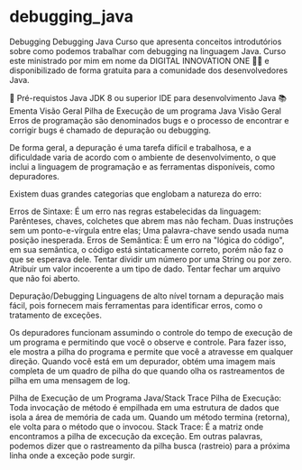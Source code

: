 # debugging_java
Debugging
Debugging Java
Curso que apresenta conceitos introdutórios sobre como podemos trabalhar com debugging na linguagem Java. Curso este ministrado por mim em nome da DIGITAL INNOVATION ONE 🧡💛 e disponibilizado de forma gratuita para a comunidade dos desenvolvedores Java.

🛑 Pré-requistos
 Java JDK 8 ou superior
 IDE para desenvolvimento Java
📚 Ementa
Visão Geral
Pilha de Execução de um programa Java
Visão Geral
Erros de programação são denominados bugs e o processo de encontrar e corrigir bugs é chamado de depuração ou debugging.

De forma geral, a depuração é uma tarefa difícil e trabalhosa, e a dificuldade varia de acordo com o ambiente de desenvolvimento, o que inclui a linguagem de programação e as ferramentas disponíveis, como depuradores.

Existem duas grandes categorias que englobam a natureza do erro:

Erros de Sintaxe:
É um erro nas regras estabelecidas da linguagem:
Parênteses, chaves, colchetes que abrem mas não fecham.
Duas instruções sem um ponto-e-vírgula entre elas;
Uma palavra-chave sendo usada numa posição inesperada.
Erros de Semântica:
É um erro na "lógica do código", em sua semântica, o código está sintaticamente correto, porém não faz o que se esperava dele.
Tentar dividir um número por uma String ou por zero.
Atribuir um valor incoerente a um tipo de dado.
Tentar fechar um arquivo que não foi aberto.

Depuração/Debugging
Linguagens de alto nível tornam a depuração mais fácil, pois fornecem mais ferramentas para identificar erros, como o tratamento de exceções.

Os depuradores funcionam assumindo o controle do tempo de execução de um programa e permitindo que você o observe e controle. Para fazer isso, ele mostra a pilha do programa e permite que você a atravesse em qualquer direção. Quando você está em um depurador, obtém uma imagem mais completa de um quadro de pilha do que quando olha os rastreamentos de pilha em uma mensagem de log.

Pilha de Execução de um Programa Java/Stack Trace
Pilha de Execução:
Toda invocação de método é empilhada em uma estrutura de dados que isola a área de memória de cada um. Quando um método termina (retorna), ele volta para o método que o invocou.
Stack Trace:
É a matriz onde encontramos a pilha de excecução da exceção. Em outras palavras, podemos dizer que o rastreamento da pilha busca (rastreio) para a próxima linha onde a exceção pode surgir.
